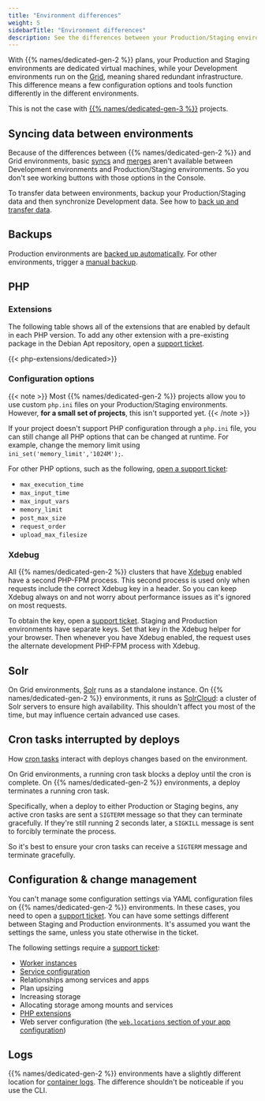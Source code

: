 ```yaml
---
title: "Environment differences"
weight: 5
sidebarTitle: "Environment differences"
description: See the differences between your Production/Staging environments (which are Dedicated Gen 2) and your Development environments (which are Grid environments).
---
```


With {{% names/dedicated-gen-2 %}} plans, your Production and Staging environments are dedicated virtual machines, while your Development environments run on the [Grid](/glossary.md#grid), meaning shared redundant infrastructure. This difference means a few configuration options and tools function differently in the different environments.

This is not the case with [{{% names/dedicated-gen-3 %}}](/dedicated-environments/dedicated-gen-3/_index.md) projects.

## Syncing data between environments

Because of the differences between {{% names/dedicated-gen-2 %}} and Grid environments,
basic [syncs](/glossary.md#sync) and [merges](/glossary.md#merge) aren't available between Development environments and Production/Staging environments. So you don't see working buttons with those options in the Console.

To transfer data between environments, backup your Production/Staging data and then synchronize Development data. See how to [back up and transfer data](../../development/transfer-dedicated.md#synchronize-files-from-development-to-stagingproduction).

## Backups

Production environments are [backed up automatically](/environments/backup.md#backup-schedule).
For other environments, trigger a [manual backup](../../environments/backup.md).

## PHP

### Extensions

The following table shows all of the extensions that are enabled by default in each PHP version.
To add any other extension with a pre-existing package in the Debian Apt repository,
open a [support ticket](/learn/overview/get-support).

{{< php-extensions/dedicated>}}

### Configuration options

{{< note >}}
Most {{% names/dedicated-gen-2 %}} projects allow you to use custom `php.ini` files on your Production/Staging environments.</br>
However, **for a small set of projects**, this isn't supported yet.
{{< /note >}}


If your project doesn't support PHP configuration through a `php.ini` file,
you can still change all PHP options that can be changed at runtime.
For example, change the memory limit using `ini_set('memory_limit','1024M');`.

For other PHP options, such as the following, [open a support ticket](/learn/overview/get-support.md):

* `max_execution_time`
* `max_input_time`
* `max_input_vars`
* `memory_limit`
* `post_max_size`
* `request_order`
* `upload_max_filesize`

### Xdebug

All {{% names/dedicated-gen-2 %}} clusters that have [Xdebug](../../languages/php/xdebug.md) enabled have a second PHP-FPM process.
This second process is used only when requests include the correct Xdebug key in a header.
So you can keep Xdebug always on and not worry about performance issues as it's ignored on most requests.

To obtain the key, open a [support ticket](/learn/overview/get-support).
Staging and Production environments have separate keys.
Set that key in the Xdebug helper for your browser.
Then whenever you have Xdebug enabled, the request uses the alternate development PHP-FPM process with Xdebug.

## Solr

On Grid environments, [Solr](../../add-services/solr.md) runs as a standalone instance.
On {{% names/dedicated-gen-2 %}} environments, it runs as [SolrCloud](https://solr.apache.org/guide/6_6/solrcloud.html):
a cluster of Solr servers to ensure high availability.
This shouldn't affect you most of the time, but may influence certain advanced use cases.

## Cron tasks interrupted by deploys

How [cron tasks](/create-apps/app-reference/single-runtime-image.md#crons) interact with deploys changes based on the environment.

On Grid environments, a running cron task blocks a deploy until the cron is complete.
On {{% names/dedicated-gen-2 %}} environments, a deploy terminates a running cron task.

Specifically, when a deploy to either Production or Staging begins,
any active cron tasks are sent a `SIGTERM` message so that they can terminate gracefully.
If they're still running 2 seconds later, a `SIGKILL` message is sent to forcibly terminate the process.

So it's best to ensure your cron tasks can receive a `SIGTERM` message and terminate gracefully.

## Configuration & change management

You can't manage some configuration settings via YAML configuration files on {{% names/dedicated-gen-2 %}} environments.
In these cases, you need to open a [support ticket](/learn/overview/get-support).
You can have some settings different between Staging and Production environments.
It's assumed you want the settings the same, unless you state otherwise in the ticket.

The following settings require a [support ticket](/learn/overview/get-support):

* [Worker instances](/create-apps/app-reference/single-runtime-image.md#workers)
* [Service configuration](../../add-services/_index.md)
* Relationships among services and apps
* Plan upsizing
* Increasing storage
* Allocating storage among mounts and services
* [PHP extensions](../../languages/php/extensions.md)
* Web server configuration (the [`web.locations` section of your app configuration](/create-apps/app-reference/single-runtime-image.md#locations))

## Logs

{{% names/dedicated-gen-2 %}} environments have a slightly different location for [container logs](../../increase-observability/logs/access-logs.md). The difference shouldn't be noticeable if you use the CLI.
